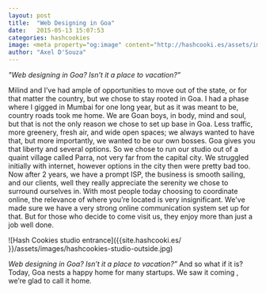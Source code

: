 ```yaml
---
layout: post
title:  "Web Designing in Goa"
date:   2015-05-13 15:07:53
categories: hashcookies
image: <meta property="og:image" content="http://hashcooki.es/assets/images/hashcookies-studio-outside.jpg"/>
author: "Axel D'Souza"
--- 
```


*"Web designing in Goa? Isn’t it a place to vacation?”*

Milind and I’ve had ample of opportunities to move out of the state, or for that matter the country, but we chose to stay rooted in Goa. I had a phase where I gigged in Mumbai for one long year, but as it was meant to be, country roads took me home. We are Goan boys, in body, mind and soul, but that is not the only reason we chose to set up base in Goa. Less traffic, more greenery, fresh air, and wide open spaces; we always wanted to have that, but more importantly, we wanted to be our own bosses. Goa gives you that liberty and several options. So we chose to run our studio out of a quaint village called Parra, not very far from the capital city. We struggled initially with internet, however options in the city then were pretty bad too. Now after 2 years, we have a prompt ISP, the business is smooth sailing, and our clients, well they really appreciate the serenity we chose to surround ourselves in. With most people today choosing to coordinate online, the relevance of where you’re located is very insignificant. We've made sure we have a very strong online communication system set up for that. But for those who decide to come visit us, they enjoy more than just a job well done.


![Hash Cookies studio entrance]({{site.hashcooki.es/ }}/assets/images/hashcookies-studio-outside.jpg)


*Web designing in Goa? Isn’t it a place to vacation?”* And so what if it is? Today, Goa nests a happy home for many startups. We saw it coming , we’re glad to call it home.

